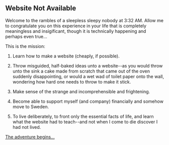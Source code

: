 ## Website Not Available
Welcome to the rambles of a sleepless sleepy nobody at 3:32 AM. Allow me to congratulate you on this experience in your life that is completely meaningless and insigificant, though it is technically happening and perhaps even true...

This is the mission:

1. Learn how to make a website (cheaply, if possible).

2. Throw misguided, half-baked ideas unto a website--as you would throw unto the sink a cake made from scratch that came out of the oven suddenly disappointing, or would a wet wad of toilet paper onto the wall, wondering how hard one needs to throw to make it stick.

3. Make sense of the strange and incomprehensible and frightening.

4. Become able to support myself (and company) financially and somehow move to Sweden.

5. To live deliberately, to front only the essential facts of life, and learn what the website had to teach--and not when I come to die discover I had not lived.

[The adventure begins...](https://websitenotavailable.github.io/Website-Not-Available/)
